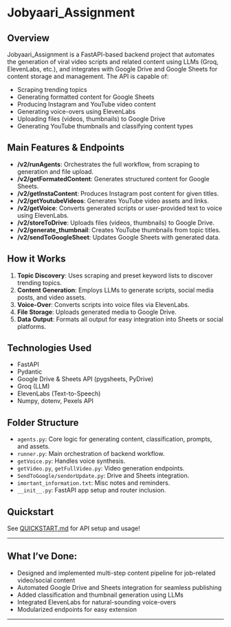 # Jobyaari_Assignment

## Overview

Jobyaari_Assignment is a FastAPI-based backend project that automates the generation of viral video scripts and related content using LLMs (Groq, ElevenLabs, etc.), and integrates with Google Drive and Google Sheets for content storage and management. The API is capable of:

- Scraping trending topics
- Generating formatted content for Google Sheets
- Producing Instagram and YouTube video content
- Generating voice-overs using ElevenLabs
- Uploading files (videos, thumbnails) to Google Drive
- Generating YouTube thumbnails and classifying content types

## Main Features & Endpoints

- **/v2/runAgents**: Orchestrates the full workflow, from scraping to generation and file upload.
- **/v2/getFormatedContent**: Generates structured content for Google Sheets.
- **/v2/getInstaContent**: Produces Instagram post content for given titles.
- **/v2/getYoutubeVideos**: Generates YouTube video assets and links.
- **/v2/getVoice**: Converts generated scripts or user-provided text to voice using ElevenLabs.
- **/v2/storeToDrive**: Uploads files (videos, thumbnails) to Google Drive.
- **/v2/generate_thumbnail**: Creates YouTube thumbnails from topic titles.
- **/v2/sendToGoogleSheet**: Updates Google Sheets with generated data.

## How it Works

1. **Topic Discovery**: Uses scraping and preset keyword lists to discover trending topics.
2. **Content Generation**: Employs LLMs to generate scripts, social media posts, and video assets.
3. **Voice-Over**: Converts scripts into voice files via ElevenLabs.
4. **File Storage**: Uploads generated media to Google Drive.
5. **Data Output**: Formats all output for easy integration into Sheets or social platforms.

## Technologies Used

- FastAPI
- Pydantic
- Google Drive & Sheets API (pygsheets, PyDrive)
- Groq (LLM)
- ElevenLabs (Text-to-Speech)
- Numpy, dotenv, Pexels API

## Folder Structure

- `agents.py`: Core logic for generating content, classification, prompts, and assets.
- `runner.py`: Main orchestration of backend workflow.
- `getVoice.py`: Handles voice synthesis.
- `getVideo.py`, `getFullVideo.py`: Video generation endpoints.
- `SendToGoogle/sendorUpdate.py`: Drive and Sheets integration.
- `imortant_information.txt`: Misc notes and reminders.
- `__init__.py`: FastAPI app setup and router inclusion.

## Quickstart

See [QUICKSTART.md](QUICKSTART.md) for API setup and usage!

---

## What I’ve Done:

- Designed and implemented multi-step content pipeline for job-related video/social content
- Automated Google Drive and Sheets integration for seamless publishing
- Added classification and thumbnail generation using LLMs
- Integrated ElevenLabs for natural-sounding voice-overs
- Modularized endpoints for easy extension

---
